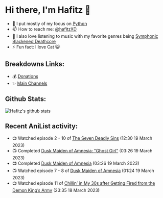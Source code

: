 # Hi there, I'm Hafitz 👋
- 🐍 I put mostly of my focus on [Python](https://python.org)
- 📫 How to reach me: [@hafitzXD](https://t.me/hafitzXD)
- 🎵 I also love listening to music with my favorite genres being [Symphonic Blackened Deathcore](https://youtu.be/qyYmS_iBcy4)
- ⚡ Fun fact: I love Cat 😺

## Breakdowns Links:
- 💰 [Donations](https://t.me/TheBreakdowns/2)
- ✨ [Main Channels](https://t.me/TheBreakdowns)

## Github Stats:
![Hafitz's github stats](https://github-readme-stats.vercel.app/api?username=breakdowns&show_icons=true&count_private=true&bg_color=00000000&text_color=777)

## Recent AniList activity:
<!-- ANILIST_ACTIVITY:start -->

-   📺 Watched episode 2 - 10 of [The Seven Deadly Sins](https://anilist.co/anime/20789) (12:30 19 March 2023)
-   📺 Completed [Dusk Maiden of Amnesia: "Ghost Girl"](https://anilist.co/anime/14189) (03:26 19 March 2023)
-   📺 Completed [Dusk Maiden of Amnesia](https://anilist.co/anime/12445) (03:26 19 March 2023)
-   📺 Watched episode 7 - 8 of [Dusk Maiden of Amnesia](https://anilist.co/anime/12445) (01:24 19 March 2023)
-   📺 Watched episode 11 of [Chillin’ in My 30s after Getting Fired from the Demon King’s Army](https://anilist.co/anime/152523) (23:35 18 March 2023)

<!-- ANILIST_ACTIVITY:end -->
